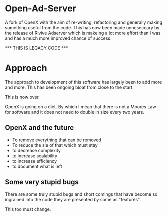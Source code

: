 Open-Ad-Server
==============

A fork of OpenX with the aim of re-writing, refactoring and generally making something useful from the code. This has now been made unneseccary by the release of Rivive Adserver which is makeing a lot more effort than I was and has a much more improved chance of success.

*** THIS IS LEGACY CODE ***

Approach
========

The approach to development of this software has largely been to add more and more. This has been ongoing bloat from close to the start.

This is now over.

OpenX is going on a diet. By which I mean that there is not a Moores Law for software and it does not need to double in size every two years.

OpenX and the future
--------------------

* To remove everything that can be removed
* To reduce the sie of that which must stay
* to decrease complexity
* to increase scalability
* to increase efficiency
* to document what is left

Some very stupid bugs
---------------------

There are some truly stupid bugs and short comings that have become so ingrained into the code they are presented by some as "features". 

This too must change.
